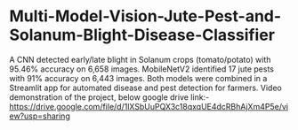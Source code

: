 # Multi-Model-Vision-Jute-Pest-and-Solanum-Blight-Disease-Classifier
A CNN detected early/late blight in Solanum crops (tomato/potato) with 95.46% accuracy on 6,658 images. MobileNetV2 identified 17 jute pests with 91% accuracy on 6,443 images. Both models were combined in a Streamlit app for automated disease and pest detection for farmers.
Video demonstration of the project, below google drive link:-
https://drive.google.com/file/d/1lXSbUuPQX3c18qxqUE4dcRBhAjXm4P5e/view?usp=sharing

